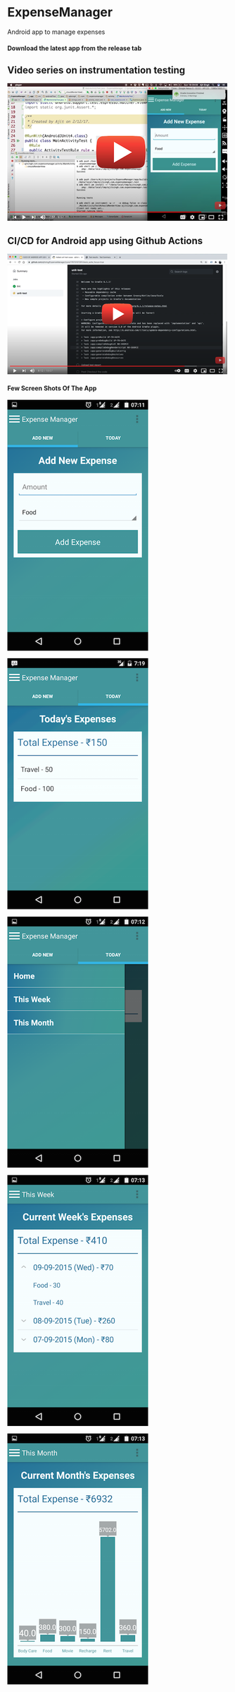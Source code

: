 # ExpenseManager


Android app to manage expenses

#### Download the latest app from the release tab

## Video series on instrumentation testing
[![](https://github.com/ajitsing/ScreenShots/blob/master/expense_manager/instrumentation_testing_series.png)](https://www.youtube.com/watch?v=gdsxVfq-yNM&list=PLFYf87MeyEq588ibGPTu5lEhnJZG6KsmR&index=1)

## CI/CD for Android app using Github Actions
[![](https://github.com/ajitsing/ScreenShots/blob/master/expense_manager/github_actions_series.png)](https://www.youtube.com/watch?v=2mCJZHEhsxc&list=PLFYf87MeyEq5Os9Vsnd9k9kgUHzy8eff_)

#### Few Screen Shots Of The App

![Alt text](https://github.com/ajitsing/ScreenShots/blob/master/expense_manager/em_new_expense.png)

![Alt text](https://github.com/ajitsing/ScreenShots/blob/master/expense_manager/em_today.png)

![Alt text](https://github.com/ajitsing/ScreenShots/blob/master/expense_manager/em_navigation.png)

![Alt text](https://github.com/ajitsing/ScreenShots/blob/master/expense_manager/em_week.png)

![Alt text](https://github.com/ajitsing/ScreenShots/blob/master/expense_manager/em_month_graph.png)

